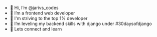 - 👋 Hi, I’m @jarivs_codes
- 👀 I’m a frontend web developer
- 🏁️ I'm striving to the top 1% developer
- 🌱 I’m leveling my backend skills with django under #30daysofdjango
- 💞️ Lets connect and learn
<!---
dotjarvis/dotjarvis is a ✨ special ✨ repository because its `README.md` (this file) appears on your GitHub profile.
You can click the Preview link to take a look at your changes.
--->
